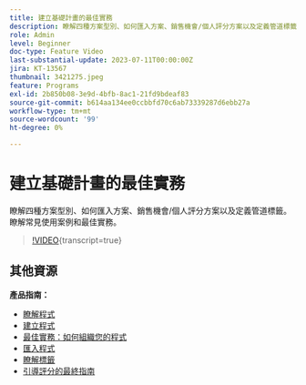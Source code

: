 ```yaml
---
title: 建立基礎計畫的最佳實務
description: 瞭解四種方案型別、如何匯入方案、銷售機會/個人評分方案以及定義管道標籤。 瞭解常見使用案例和最佳實務。
role: Admin
level: Beginner
doc-type: Feature Video
last-substantial-update: 2023-07-11T00:00:00Z
jira: KT-13567
thumbnail: 3421275.jpeg
feature: Programs
exl-id: 2b850b08-3e9d-4bfb-8ac1-21fd9bdeaf83
source-git-commit: b614aa134ee0ccbbfd70c6ab73339287d6ebb27a
workflow-type: tm+mt
source-wordcount: '99'
ht-degree: 0%

---
```


# 建立基礎計畫的最佳實務

瞭解四種方案型別、如何匯入方案、銷售機會/個人評分方案以及定義管道標籤。 瞭解常見使用案例和最佳實務。

>[!VIDEO](https://video.tv.adobe.com/v/3421275/?learn=on){transcript=true}

## 其他資源

**產品指南：**

* [瞭解程式](https://experienceleague.adobe.com/docs/marketo/using/product-docs/core-marketo-concepts/programs/creating-programs/understanding-programs.html?lang=zh-Hant)
* [建立程式](https://experienceleague.adobe.com/docs/marketo/using/product-docs/core-marketo-concepts/programs/creating-programs/create-a-program.html?lang=zh-Hant)
* [最佳實務：如何組織您的程式](https://experienceleague.adobe.com/docs/marketo/using/product-docs/core-marketo-concepts/programs/working-with-programs/best-practice-how-to-organize-your-programs.html?lang=zh-Hant)
* [匯入程式](https://experienceleague.adobe.com/docs/marketo/using/product-docs/core-marketo-concepts/programs/working-with-programs/import-a-program.html?lang=zh-Hant)
* [瞭解標籤](https://experienceleague.adobe.com/docs/marketo/using/product-docs/core-marketo-concepts/programs/working-with-programs/understanding-tags.html?lang=zh-Hant)
* [引導評分的最終指南](https://business.adobe.com/resources/guides/lead-scoring.html)

